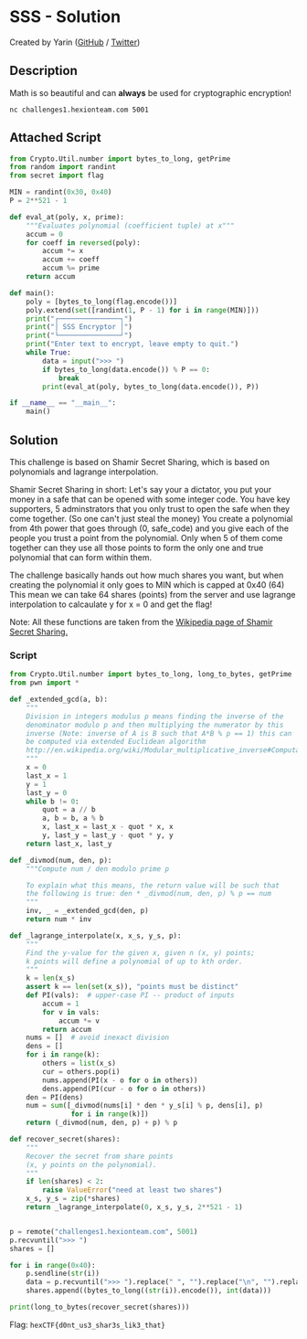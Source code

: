 # SSS - Solution

Created by Yarin ([GitHub](https://github.com/CmdEngineer) / [Twitter](https://twitter.com/CmdEngineer_))

## Description

Math is so beautiful and can **always** be used for cryptographic encryption!

`nc challenges1.hexionteam.com 5001`

## Attached Script

```py
from Crypto.Util.number import bytes_to_long, getPrime
from random import randint
from secret import flag

MIN = randint(0x30, 0x40)
P = 2**521 - 1

def eval_at(poly, x, prime):
    """Evaluates polynomial (coefficient tuple) at x"""
    accum = 0
    for coeff in reversed(poly):
        accum *= x
        accum += coeff
        accum %= prime
    return accum

def main():
    poly = [bytes_to_long(flag.encode())]
    poly.extend(set([randint(1, P - 1) for i in range(MIN)]))
    print("┌───────────────┐")
    print("│ SSS Encryptor │")
    print("└───────────────┘")
    print("Enter text to encrypt, leave empty to quit.")
    while True:
        data = input(">>> ")
        if bytes_to_long(data.encode()) % P == 0:
            break
        print(eval_at(poly, bytes_to_long(data.encode()), P))  

if __name__ == "__main__":
    main()
```

## Solution

This challenge is based on Shamir Secret Sharing, which is based on polynomials and lagrange interpolation.

Shamir Secret Sharing in short:
Let's say your a dictator, you put your money in a safe that can be opened with some integer code.
You have key supporters, 5 adminstrators that you only trust to open the safe when they come together. (So one can't just steal the money)
You create a polynomial from 4th power that goes through (0, safe_code) and you give each of the people you trust a point from the polynomial.
Only when 5 of them come together can they use all those points to form the only one and true polynomial that can form within them.

The challenge basically hands out how much shares you want, but when creating the polynomial it only goes to MIN which is capped at 0x40 (64)
This mean we can take 64 shares (points) from the server and use lagrange interpolation to calcaulate y for x = 0 and get the flag!

Note: All these functions are taken from the [Wikipedia page of Shamir Secret Sharing.]("https://en.wikipedia.org/wiki/Shamir%27s_Secret_Sharing")


### Script

```py
from Crypto.Util.number import bytes_to_long, long_to_bytes, getPrime
from pwn import *

def _extended_gcd(a, b):
    """
    Division in integers modulus p means finding the inverse of the
    denominator modulo p and then multiplying the numerator by this
    inverse (Note: inverse of A is B such that A*B % p == 1) this can
    be computed via extended Euclidean algorithm
    http://en.wikipedia.org/wiki/Modular_multiplicative_inverse#Computation
    """
    x = 0
    last_x = 1
    y = 1
    last_y = 0
    while b != 0:
        quot = a // b
        a, b = b, a % b
        x, last_x = last_x - quot * x, x
        y, last_y = last_y - quot * y, y
    return last_x, last_y

def _divmod(num, den, p):
    """Compute num / den modulo prime p

    To explain what this means, the return value will be such that
    the following is true: den * _divmod(num, den, p) % p == num
    """
    inv, _ = _extended_gcd(den, p)
    return num * inv

def _lagrange_interpolate(x, x_s, y_s, p):
    """
    Find the y-value for the given x, given n (x, y) points;
    k points will define a polynomial of up to kth order.
    """
    k = len(x_s)
    assert k == len(set(x_s)), "points must be distinct"
    def PI(vals):  # upper-case PI -- product of inputs
        accum = 1
        for v in vals:
            accum *= v
        return accum
    nums = []  # avoid inexact division
    dens = []
    for i in range(k):
        others = list(x_s)
        cur = others.pop(i)
        nums.append(PI(x - o for o in others))
        dens.append(PI(cur - o for o in others))
    den = PI(dens)
    num = sum([_divmod(nums[i] * den * y_s[i] % p, dens[i], p)
               for i in range(k)])
    return (_divmod(num, den, p) + p) % p

def recover_secret(shares):
    """
    Recover the secret from share points
    (x, y points on the polynomial).
    """
    if len(shares) < 2:
        raise ValueError("need at least two shares")
    x_s, y_s = zip(*shares)
    return _lagrange_interpolate(0, x_s, y_s, 2**521 - 1)


p = remote("challenges1.hexionteam.com", 5001)
p.recvuntil(">>> ")
shares = []

for i in range(0x40):
    p.sendline(str(i))
    data = p.recvuntil(">>> ").replace(" ", "").replace("\n", "").replace(">>>", "")
    shares.append((bytes_to_long((str(i)).encode()), int(data)))

print(long_to_bytes(recover_secret(shares)))
```

Flag: `hexCTF{d0nt_us3_shar3s_lik3_that}`
